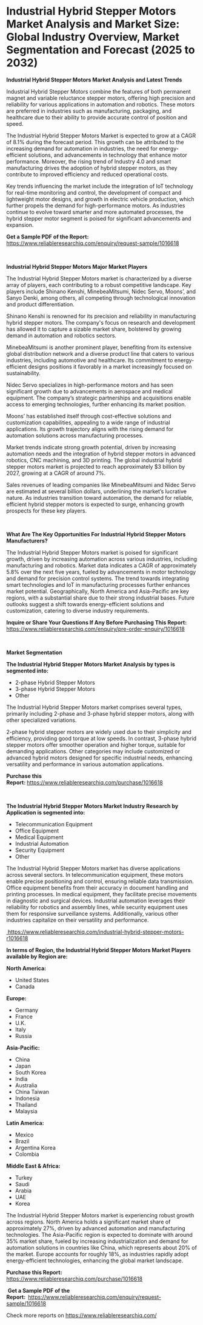 <p><h1>Industrial Hybrid Stepper Motors Market Analysis and Market Size: Global Industry Overview, Market Segmentation and Forecast (2025 to 2032)</h1></p><p><strong>Industrial Hybrid Stepper Motors Market Analysis and Latest Trends</strong></p>
<p><p>Industrial Hybrid Stepper Motors combine the features of both permanent magnet and variable reluctance stepper motors, offering high precision and reliability for various applications in automation and robotics. These motors are preferred in industries such as manufacturing, packaging, and healthcare due to their ability to provide accurate control of position and speed.</p><p>The Industrial Hybrid Stepper Motors Market is expected to grow at a CAGR of 8.1% during the forecast period. This growth can be attributed to the increasing demand for automation in industries, the need for energy-efficient solutions, and advancements in technology that enhance motor performance. Moreover, the rising trend of Industry 4.0 and smart manufacturing drives the adoption of hybrid stepper motors, as they contribute to improved efficiency and reduced operational costs.</p><p>Key trends influencing the market include the integration of IoT technology for real-time monitoring and control, the development of compact and lightweight motor designs, and growth in electric vehicle production, which further propels the demand for high-performance motors. As industries continue to evolve toward smarter and more automated processes, the hybrid stepper motor segment is poised for significant advancements and expansion.</p></p>
<p><strong>Get a Sample PDF of the Report:&nbsp;</strong> <a href="https://www.reliableresearchiq.com/enquiry/request-sample/1016618?utm_campaign=2657&utm_medium=2&utm_source=Github&utm_content=ia&utm_term=02032025&utm_id=industrial-hybrid-stepper-motors">https://www.reliableresearchiq.com/enquiry/request-sample/1016618</a></p>
<p>&nbsp;</p>
<p><strong>Industrial Hybrid Stepper Motors Major Market Players</strong></p>
<p><p>The Industrial Hybrid Stepper Motors market is characterized by a diverse array of players, each contributing to a robust competitive landscape. Key players include Shinano Kenshi, MinebeaMitsumi, Nidec Servo, Moons’, and Sanyo Denki, among others, all competing through technological innovation and product differentiation.</p><p>Shinano Kenshi is renowned for its precision and reliability in manufacturing hybrid stepper motors. The company's focus on research and development has allowed it to capture a sizable market share, bolstered by growing demand in automation and robotics sectors.</p><p>MinebeaMitsumi is another prominent player, benefiting from its extensive global distribution network and a diverse product line that caters to various industries, including automotive and healthcare. Its commitment to energy-efficient designs positions it favorably in a market increasingly focused on sustainability.</p><p>Nidec Servo specializes in high-performance motors and has seen significant growth due to advancements in aerospace and medical equipment. The company’s strategic partnerships and acquisitions enable access to emerging technologies, further enhancing its market position.</p><p>Moons’ has established itself through cost-effective solutions and customization capabilities, appealing to a wide range of industrial applications. Its growth trajectory aligns with the rising demand for automation solutions across manufacturing processes.</p><p>Market trends indicate strong growth potential, driven by increasing automation needs and the integration of hybrid stepper motors in advanced robotics, CNC machining, and 3D printing. The global industrial hybrid stepper motors market is projected to reach approximately $3 billion by 2027, growing at a CAGR of around 7%.</p><p>Sales revenues of leading companies like MinebeaMitsumi and Nidec Servo are estimated at several billion dollars, underlining the market’s lucrative nature. As industries transition toward automation, the demand for reliable, efficient hybrid stepper motors is expected to surge, enhancing growth prospects for these key players.</p></p>
<p>&nbsp;</p>
<p><strong>What Are The Key Opportunities For Industrial Hybrid Stepper Motors Manufacturers?</strong></p>
<p><p>The Industrial Hybrid Stepper Motors market is poised for significant growth, driven by increasing automation across various industries, including manufacturing and robotics. Market data indicates a CAGR of approximately 5.8% over the next five years, fueled by advancements in motor technology and demand for precision control systems. The trend towards integrating smart technologies and IoT in manufacturing processes further enhances market potential. Geographically, North America and Asia-Pacific are key regions, with a substantial share due to their strong industrial bases. Future outlooks suggest a shift towards energy-efficient solutions and customization, catering to diverse industry requirements.</p></p>
<p><strong>Inquire or Share Your Questions If Any Before Purchasing This Report:</strong> <a href="https://www.reliableresearchiq.com/enquiry/pre-order-enquiry/1016618?utm_campaign=2657&utm_medium=2&utm_source=Github&utm_content=ia&utm_term=02032025&utm_id=industrial-hybrid-stepper-motors">https://www.reliableresearchiq.com/enquiry/pre-order-enquiry/1016618</a></p>
<p>&nbsp;</p>
<p><strong>Market Segmentation</strong></p>
<p><strong>The Industrial Hybrid Stepper Motors Market Analysis by types is segmented into:</strong></p>
<p><ul><li>2-phase Hybrid Stepper Motors</li><li>3-phase Hybrid Stepper Motors</li><li>Other</li></ul></p>
<p><p>The Industrial Hybrid Stepper Motors market comprises several types, primarily including 2-phase and 3-phase hybrid stepper motors, along with other specialized variations. </p><p>2-phase hybrid stepper motors are widely used due to their simplicity and efficiency, providing good torque at low speeds. In contrast, 3-phase hybrid stepper motors offer smoother operation and higher torque, suitable for demanding applications. Other categories may include customized or advanced hybrid motors designed for specific industrial needs, enhancing versatility and performance in various automation applications.</p></p>
<p><strong>Purchase this Report:&nbsp;</strong><a href="https://www.reliableresearchiq.com/purchase/1016618?utm_campaign=2657&utm_medium=2&utm_source=Github&utm_content=ia&utm_term=02032025&utm_id=industrial-hybrid-stepper-motors">https://www.reliableresearchiq.com/purchase/1016618</a></p>
<p>&nbsp;</p>
<p><strong>The Industrial Hybrid Stepper Motors Market Industry Research by Application is segmented into:</strong></p>
<p><ul><li>Telecommunication Equipment</li><li>Office Equipment</li><li>Medical Equipment</li><li>Industrial Automation</li><li>Security Equipment</li><li>Other</li></ul></p>
<p><p>The Industrial Hybrid Stepper Motors market has diverse applications across several sectors. In telecommunication equipment, these motors enable precise positioning and control, ensuring reliable data transmission. Office equipment benefits from their accuracy in document handling and printing processes. In medical equipment, they facilitate precise movements in diagnostic and surgical devices. Industrial automation leverages their reliability for robotics and assembly lines, while security equipment uses them for responsive surveillance systems. Additionally, various other industries capitalize on their versatility and performance.</p></p>
<p><a href="https://www.reliableresearchiq.com/industrial-hybrid-stepper-motors-r1016618?utm_campaign=2657&utm_medium=2&utm_source=Github&utm_content=ia&utm_term=02032025&utm_id=industrial-hybrid-stepper-motors">&nbsp;https://www.reliableresearchiq.com/industrial-hybrid-stepper-motors-r1016618</a></p>
<p><strong>In terms of Region, the Industrial Hybrid Stepper Motors Market Players available by Region are:</strong></p>
<p>
    <p> <strong> North America: </strong>
        <ul>
            <li>United States</li>
            <li>Canada</li>
        </ul>
        </p> 
    <p> <strong> Europe: </strong>
        <ul>
            <li>Germany</li>
            <li>France</li>
            <li>U.K.</li>
            <li>Italy</li>
            <li>Russia</li>
        </ul>
        </p> 
    <p> <strong> Asia-Pacific: </strong>
        <ul>
            <li>China</li>
            <li>Japan</li>
            <li>South Korea</li>
            <li>India</li>
            <li>Australia</li>
            <li>China Taiwan</li>
            <li>Indonesia</li>
            <li>Thailand</li>
            <li>Malaysia</li>
        </ul>
        </p> 
    <p> <strong> Latin America: </strong>
        <ul>
            <li>Mexico</li>
            <li>Brazil</li>
            <li>Argentina Korea</li>
            <li>Colombia</li>
        </ul>
        </p> 
    <p> <strong> Middle East & Africa: </strong>
        <ul>
            <li>Turkey</li>
            <li>Saudi</li>
            <li>Arabia</li>
            <li>UAE</li>
            <li>Korea</li>
        </ul>
    </p>
    </p>
<p><p>The Industrial Hybrid Stepper Motors market is experiencing robust growth across regions. North America holds a significant market share of approximately 27%, driven by advanced automation and manufacturing technologies. The Asia-Pacific region is expected to dominate with around 35% market share, fueled by increasing industrialization and demand for automation solutions in countries like China, which represents about 20% of the market. Europe accounts for roughly 18%, as industries rapidly adopt energy-efficient technologies, enhancing the global market landscape.</p></p>
<p><strong>Purchase this Report: </strong><a href="https://www.reliableresearchiq.com/purchase/1016618?utm_campaign=2657&utm_medium=2&utm_source=Github&utm_content=ia&utm_term=02032025&utm_id=industrial-hybrid-stepper-motors">https://www.reliableresearchiq.com/purchase/1016618</a></p>
<p>&nbsp;<strong>Get a Sample PDF of the Report:&nbsp;&nbsp;</strong><a href="https://www.reliableresearchiq.com/enquiry/request-sample/1016618?utm_campaign=2657&utm_medium=2&utm_source=Github&utm_content=ia&utm_term=02032025&utm_id=industrial-hybrid-stepper-motors">https://www.reliableresearchiq.com/enquiry/request-sample/1016618</a></p>
<p><strong></strong></p>
<p>Check more reports on <a href="https://www.reliableresearchiq.com/?utm_campaign=2657&utm_medium=2&utm_source=Github&utm_content=ia&utm_term=02032025&utm_id=industrial-hybrid-stepper-motors">https://www.reliableresearchiq.com/</a></p>